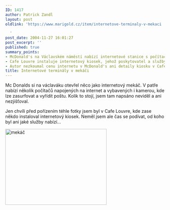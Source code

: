 ```yaml
---
ID: 1417
author: Patrick Zandl
layout: post
oldlink: 'https://www.marigold.cz/item/internetove-terminaly-v-mekaci

  '
post_date: 2004-11-27 16:01:27
post_excerpt: ''
published: true
summary_points:
- McDonald's na Václavském náměstí nabízí internetové stanice s počítači a kamerami.
- Cafe Louvre instaluje internetový kiosek, jehož poskytovatel a služby jsou neznámé.
- Autor nezkoumal cenu internetu v McDonald's ani detaily kiosku v Cafe Louvre.
title: Internetové terminály v mekáči
---
```


<p>
Mc Donalds si na václaváku otevřel něco jako internetový mekáč. V patře nabízí několik počítačů napojených na internet a vybavených i kamerou, kde lze zasurfovat a vyřídit poštu. Kolik to stojí, jsem tam napsáno neviděl a ani nezjišťoval.</p>

<p>
Jen chvíli před pořízením téhle fotky jsem byl v Cafe Louvre, kde zase někdo instaloval internetový kiosek. Neměl jsem ale čas se podívat, od koho byl ani jaké služby nabízí&#8230;</p>

<p>
<img src="/wp-content/uploads/1/mms-845250276.jpeg" alt="mekáč" width="320" height="240" />
</p>